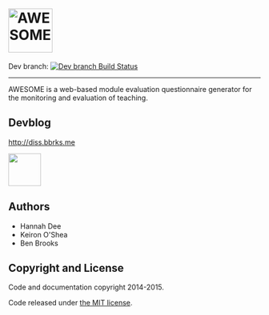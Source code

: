 # <img src="http://i.imgur.com/h51t4bA.png" alt="AWESOME - Aberystwyth Web Evaluation Surveys Of Module Experiences" height="88px" />

Dev branch: [![Dev branch Build Status](https://magnum.travis-ci.com/bbrks/AWESOME.svg?token=xqotcpsHvJmZdKpQBoyp&branch=dev)](https://magnum.travis-ci.com/bbrks/AWESOME)

---

AWESOME is a web-based module evaluation questionnaire generator for the monitoring and evaluation of teaching.

## Devblog
http://diss.bbrks.me

[<img src="http://dev.bbrks.me/feedimg/image.php?url=diss.bbrks.me/feed&scale=2" height="65px" />](http://diss.bbrks.me)

## Authors

- Hannah Dee
- Keiron O'Shea
- Ben Brooks

## Copyright and License

Code and documentation copyright 2014-2015.

Code released under [the MIT license](https://github.com/bbrks/AWESOME/blob/master/LICENSE).
